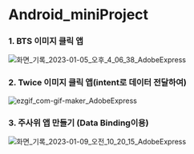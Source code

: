 # Android_miniProject

### 1. BTS 이미지 클릭 앱


![화면_기록_2023-01-05_오후_4_06_38_AdobeExpress](https://user-images.githubusercontent.com/94501397/210725080-e637596f-0790-40b7-9d5b-1730d47a3eb6.gif)

### 2. Twice 이미지 클릭 앱(intent로 데이터 전달하여)


![ezgif_com-gif-maker_AdobeExpress](https://user-images.githubusercontent.com/94501397/210915548-c68389a9-42f8-4a0e-ad17-7f0fb3b19814.gif)


### 3. 주사위 앱 만들기 (Data Binding이용)
![화면_기록_2023-01-09_오전_10_20_15_AdobeExpress](https://user-images.githubusercontent.com/94501397/211229004-35739792-cba6-4dec-92e9-530a8d0ab50c.gif)
